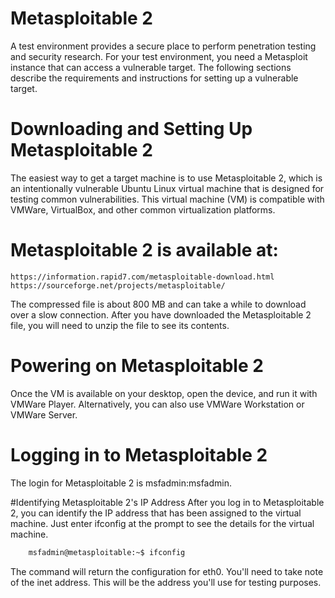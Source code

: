# Metasploitable 2
A test environment provides a secure place to perform penetration testing and security research. For your test environment, you need a Metasploit instance that can access a vulnerable target. The following sections describe the requirements and instructions for setting up a vulnerable target.

# Downloading and Setting Up Metasploitable 2
The easiest way to get a target machine is to use Metasploitable 2, which is an intentionally vulnerable Ubuntu Linux virtual machine that is designed for testing common vulnerabilities. This virtual machine (VM) is compatible with VMWare, VirtualBox, and other common virtualization platforms.

# Metasploitable 2 is available at:

	https://information.rapid7.com/metasploitable-download.html
	https://sourceforge.net/projects/metasploitable/
The compressed file is about 800 MB and can take a while to download over a slow connection. After you have downloaded the Metasploitable 2 file, you will need to unzip the file to see its contents.

# Powering on Metasploitable 2
Once the VM is available on your desktop, open the device, and run it with VMWare Player. Alternatively, you can also use VMWare Workstation or VMWare Server.

# Logging in to Metasploitable 2
The login for Metasploitable 2 is msfadmin:msfadmin.

#Identifying Metasploitable 2's IP Address
After you log in to Metasploitable 2, you can identify the IP address that has been assigned to the virtual machine. Just enter ifconfig at the prompt to see the details for the virtual machine.

```sh
	msfadmin@metasploitable:~$ ifconfig
 ```

The command will return the configuration for eth0. You'll need to take note of the inet address. This will be the address you'll use for testing purposes.
